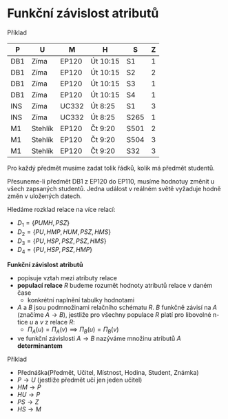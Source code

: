 # Funkční závislost atributů

Příklad

| P | U | M | H | S | Z |
| ---- | ---- | ---- | ---- | ---- | ---- |
| DB1 | Zíma | EP120 | Út 10:15 | S1 | 1 |
| DB1 | Zíma | EP120 | Út 10:15 | S2 | 2 |
| DB1 | Zíma | EP120 | Út 10:15 | S3 | 1 |
| DB1 | Zíma | EP120 | Út 10:15 | S4 | 1 |
| INS | Zíma | UC332 | Út 8:25 | S1 | 3 |
| INS | Zíma | UC332 | Út 8:25 | S265 | 1 |
| M1 | Stehlík | EP120 | Čt 9:20 | S501 | 2 |
| M1 | Stehlík | EP120 | Čt 9:20 | S504 | 3 |
| M1 | Stehlík | EP120 | Čt 9:20 | S32 | 3 |
Pro každý předmět musíme zadat tolik řádků, kolik má předmět studentů.

Přesuneme-li předmět DB1 z EP120 do EP110, musíme hodnotuy změnit u všech zapsaných studentů. Jedna událost v reálném světě vyžaduje hodně změn v uložených datech.

Hledáme rozklad relace na více relací:
- $D_{1} = \{PUMH, PSZ\}$
- $D_{2} = \{PU, HMP, HUM, PSZ, HMS\}$
- $D_{3} = \{PU, HSP, PSZ, PSZ, HMS\}$
- $D_{4} = \{PU, HSP, PSZ, HMP\}$

**Funkční závislost atributů**
- popisuje vztah mezi atributy relace
- **populací relace** $R$ budeme rozumět hodnoty atributů relace v daném čase
	- konkrétní naplnění tabulky hodnotami
- $A$ a $B$ jsou podmnožinami relačního schématu $R$. $B$ funkčně závisí na $A$ (značíme $A \to B$), jestliže pro všechny populace $R$ platí pro libovolné n-tice $u$ a $v$ z relace $R$:
	- $\Pi_{A}(u) = \Pi_{A}(v) \implies \Pi_{B}(u) = \Pi_{B}(v)$
- ve funkční závislosti $A \to B$ nazýváme množinu atributů $A$ **determinantem**

Příklad
- Přednáška(Předmět, Učitel, Místnost, Hodina, Student, Známka)
- $P \to U$ (jestliže předmět učí jen jeden učitel)
- $HM \to P$
- $HU \to P$
- $PS \to Z$
- $HS \to M$
